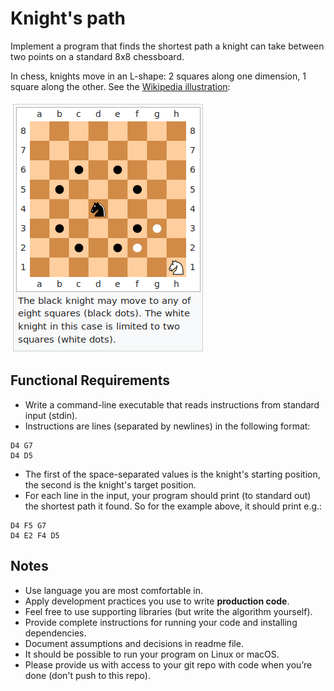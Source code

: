 Knight's path
=============

Implement a program that finds the shortest path a knight can take between two points on a standard 8x8 chessboard.

In chess, knights move in an L-shape: 2 squares along one dimension, 1 square along the other. See the [Wikipedia illustration](https://en.wikipedia.org/wiki/Knight_(chess)#Placement_and_movement):

![knight moves](img/knight-moves.png)

Functional Requirements
-----------------------

  - Write a command-line executable that reads instructions from standard input (stdin).
  - Instructions are lines (separated by newlines) in the following format:
```
D4 G7
D4 D5
```

  - The first of the space-separated values is the knight's starting position, the second is the knight's target position.
  - For each line in the input, your program should print (to standard out) the shortest path it found. So for the example above, it should print e.g.:
```
D4 F5 G7
D4 E2 F4 D5
```

Notes
-----

  - Use language you are most comfortable in.
  - Apply development practices you use to write **production code**.
  - Feel free to use supporting libraries (but write the algorithm yourself).
  - Provide complete instructions for running your code and installing dependencies.
  - Document assumptions and decisions in readme file.
  - It should be possible to run your program on Linux or macOS.
  - Please provide us with access to your git repo with code when you’re done (don't push to this repo).
